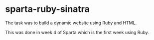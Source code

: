 # sparta-ruby-sinatra

The task was to build a dynamic website using Ruby and HTML.

This was done in week 4 of Sparta which is the first week using Ruby.
